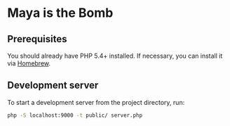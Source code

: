 # Maya is the Bomb

## Prerequisites

You should already have PHP 5.4+ installed. If necessary, you can install it via [Homebrew](http://brew.sh).

## Development server

To start a development server from the project directory, run:

```sh
php -S localhost:9000 -t public/ server.php
```
